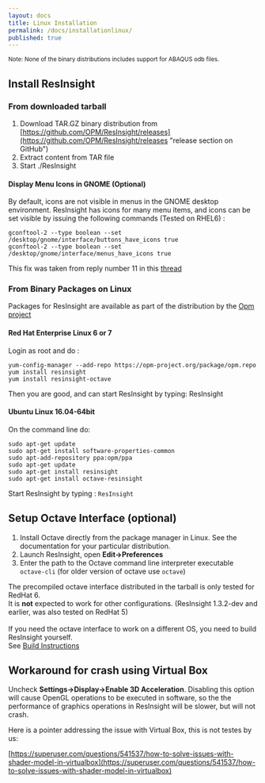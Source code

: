 ```yaml
---
layout: docs
title: Linux Installation
permalink: /docs/installationlinux/
published: true
---
```


<small>Note: None of the binary distributions includes support for ABAQUS odb files.</small>


## Install ResInsight

### From downloaded tarball
1. Download TAR.GZ binary distribution from [https://github.com/OPM/ResInsight/releases](https://github.com/OPM/ResInsight/releases "release section on GitHub")
2. Extract content from TAR file
3. Start ./ResInsight

#### Display Menu Icons in GNOME (Optional)
By default, icons are not visible in menus in the GNOME desktop environment. ResInsight has icons for many menu items, and icons can be set visible by issuing the following commands (Tested on RHEL6) :

```
gconftool-2 --type boolean --set /desktop/gnome/interface/buttons_have_icons true
gconftool-2 --type boolean --set /desktop/gnome/interface/menus_have_icons true
```

This fix was taken from reply number 11 in this [thread](https://bbs.archlinux.org/viewtopic.php?id=117414)

### From Binary Packages on Linux 
 Packages for ResInsight are available as part of the distribution by the [Opm project](http://opm-project.org/?page_id=36)

#### Red Hat Enterprise Linux 6 or 7
Login as root and do :

    yum-config-manager --add-repo https://opm-project.org/package/opm.repo
    yum install resinsight
    yum install resinsight-octave

Then you are good, and can start ResInsight by typing: ResInsight

#### Ubuntu Linux 16.04-64bit
On the command line do: 

    sudo apt-get update
    sudo apt-get install software-properties-common
    sudo apt-add-repository ppa:opm/ppa
    sudo apt-get update
    sudo apt-get install resinsight
    sudo apt-get install octave-resinsight

Start ResInsight by typing : `ResInsight`

## Setup Octave Interface (optional)

1. Install Octave directly from the package manager in Linux. See the documentation for your particular distribution. 
2. Launch ResInsight, open **Edit->Preferences** 
3. Enter the path to the Octave command line interpreter executable `octave-cli` (for older version of octave use `octave`)

<div class="note info">
The precompiled octave interface distributed in the tarball is only tested for RedHat 6. <br>
It is <b>not</b> expected to work for other configurations.
(ResInsight 1.3.2-dev and earlier, was also tested on RedHat 5)<br>
<br>
If you need the octave interface to work on a different OS, you need to build ResInsight yourself.<br> 
See <a href="{{ site.baseurl }}/docs/buildinstructions">Build Instructions</a> 
</div>


## Workaround for crash using Virtual Box
Uncheck **Settings->Display->Enable 3D Acceleration**. Disabling this option will cause OpenGL operations to be executed in software, so the the performance of graphics operations in ResInsight will be slower, but will not crash.

Here is a pointer addressing the issue with Virtual Box, this is not testes by us:

[https://superuser.com/questions/541537/how-to-solve-issues-with-shader-model-in-virtualbox](https://superuser.com/questions/541537/how-to-solve-issues-with-shader-model-in-virtualbox)

